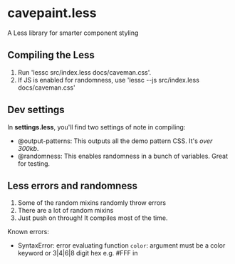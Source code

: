 # cavepaint.less

A Less library for smarter component styling


## Compiling the Less

1. Run 'lessc src/index.less docs/caveman.css'.
2. If JS is enabled for randomness, use 'lessc --js src/index.less docs/caveman.css'

## Dev settings

In **settings.less**, you'll find two settings of note in compiling:

- @output-patterns: This outputs all the demo pattern CSS. It's *over 300kb*.
- @randomness: This enables randomness in a bunch of variables. Great for testing.

## Less errors and randomness 

1. Some of the random mixins randomly throw errors 
2. There are a lot of random mixins
3. Just push on through! It compiles most of the time.

Known errors:

- SyntaxError: error evaluating function `color`: argument must be a color keyword or 3|4|6|8 digit hex e.g. #FFF in